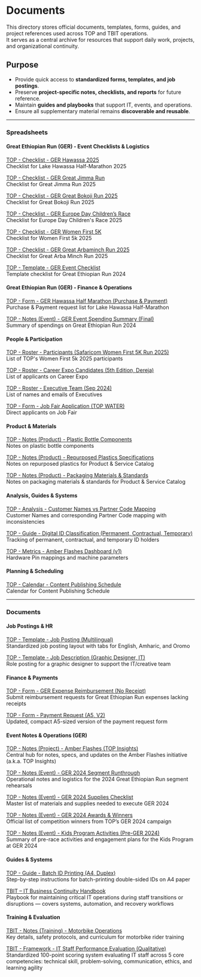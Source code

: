 # Documents

This directory stores official documents, templates, forms, guides, and project references used across TOP and TBIT operations.  
It serves as a central archive for resources that support daily work, projects, and organizational continuity.

## Purpose

- Provide quick access to **standardized forms, templates, and job postings**.  
- Preserve **project-specific notes, checklists, and reports** for future reference.  
- Maintain **guides and playbooks** that support IT, events, and operations.  
- Ensure all supplementary material remains **discoverable and reusable**.  

---

### Spreadsheets

#### Great Ethiopian Run (GER) - Event Checklists & Logistics

[TOP - Checklist - GER Hawassa 2025](https://docs.google.com/spreadsheets/d/1sWAC2T1jK8TX58AMauUad4KSGOK0Ub3dCKYrxCRjQ8c/edit?gid=0#gid=0)  
Checklist for Lake Hawassa Half-Marathon 2025  

[TOP - Checklist - GER Great Jimma Run](https://docs.google.com/spreadsheets/d/1dy-80GaCOe7RyXsFQ8qkyHLXcK4ZTBXQMEp5E_eVroQ/edit?gid=1700221240#gid=1700221240)  
Checklist for Great Jimma Run 2025  

[TOP - Checklist - GER Great Bokoji Run 2025](https://docs.google.com/spreadsheets/d/112OcYlOgmGcOgFPyQl5wEXeKJPI_mrwVeYgAHQ2ce_c/edit?gid=0#gid=0)  
Checklist for Great Bokoji Run 2025  

[TOP - Checklist - GER Europe Day Children’s Race](https://docs.google.com/spreadsheets/d/1TsZrsEhf2XZ5kDUHIvXUfgSrttgvmmvbGLSpYInoi70/edit?gid=0#gid=0)  
Checklist for Europe Day Children's Race 2025  

[TOP - Checklist - GER Women First 5K](https://docs.google.com/spreadsheets/d/1uZRcOZv5Z6GStRsK2JzViYFDWe4uwT97XMmHQUOvEN4/edit?gid=0#gid=0)  
Checklist for Women First 5k 2025  

[TOP - Checklist - GER Great Arbaminch Run 2025](https://docs.google.com/spreadsheets/d/1Ufg7nSaKMeLF4glHXfUTo5oQjE7rIFM4mrNaGYvE8oY/edit?gid=0#gid=0)  
Checklist for Great Arba Minch Run 2025  

[TOP - Template - GER Event Checklist](https://docs.google.com/spreadsheets/d/1oQnWi38zFXzDqMShi9OaBa3ZCxqPFl4trEi-IZTzthk/edit?gid=1358851428#gid=1358851428)  
Template checklist for Great Ethiopian Run 2024  

#### Great Ethiopian Run (GER) - Finance & Operations

[TOP - Form - GER Hawassa Half Marathon (Purchase & Payment)](https://docs.google.com/spreadsheets/d/1RIPC9PzO89R2XdgAYHbiHnOTd7v8LVPlRTVDiXeKIlI/edit?gid=0#gid=0)  
Purchase & Payment request list for Lake Hawassa Half-Marathon  

[TOP - Notes (Event) - GER Event Spending Summary (Final)](https://docs.google.com/spreadsheets/d/1Qxh1kpPuNQvVb28DImD5RPNj5EF8s-IC/edit?gid=1925649609#gid=1925649609)  
Summary of spendings on Great Ethiopian Run 2024  

#### People & Participation

[TOP - Roster - Participants (Safaricom Women First 5K Run 2025)](https://docs.google.com/spreadsheets/d/1uerS6glSEI5IHh2BAoGGsbPoiH-1rUqz-dfmZUnY4os/edit?gid=0#gid=0)  
List of TOP's Women First 5k 2025 participants  

[TOP - Roster - Career Expo Candidates (5th Edition, Dereja)](https://docs.google.com/spreadsheets/d/1sh1XUC2gly_rM24SfLzi655Y9tB7i77GllZ9XCFYcjg/edit?gid=762194497#gid=762194497)  
List of applicants on Career Expo  

[TOP - Roster - Executive Team (Sep 2024)](https://docs.google.com/spreadsheets/d/15SJ0pCXK7csVVco0vT7Gf33kgPelk73fT4WFAz4L9vI/edit?gid=563789746#gid=563789746)  
List of names and emails of Executives  

[TOP - Form - Job Fair Application (TOP WATER)](https://docs.google.com/spreadsheets/d/1rgl2Rc8VPdkhJhI8cqhov_tFqyH4FcHMx_x5aBgbTsk/edit?gid=1442678474#gid=1442678474)  
Direct applicants on Job Fair  

#### Product & Materials

[TOP - Notes (Product) - Plastic Bottle Components](https://docs.google.com/spreadsheets/d/1NGM77TXoi0TK09f4gK9VMVSStrHWioYJt93_SC64Hzw/edit?gid=0#gid=0)  
Notes on plastic bottle components  

[TOP - Notes (Product) - Repurposed Plastics Specifications](https://docs.google.com/spreadsheets/d/1YxdMz0y42dxbHBgOcsUrU5f8Q9ylluzJsa8sn1iR7nA/edit?gid=0#gid=0)  
Notes on repurposed plastics for Product & Service Catalog  

[TOP - Notes (Product) - Packaging Materials & Standards](https://docs.google.com/spreadsheets/d/1ZBYa-hPoPTaS77NwV20UbLWHKdE8H97A0pyQ6a7NnTM/edit?gid=0#gid=0)  
Notes on packaging materials & standards for Product & Service Catalog  

#### Analysis, Guides & Systems

[TOP - Analysis - Customer Names vs Partner Code Mapping](https://docs.google.com/spreadsheets/d/1eu4GpFPeURcZNJZoH7Zcjw1Rf6fNW5xhEEPX6AMm4yA/edit?gid=0#gid=0)  
Customer Names and corresponding Partner Code mapping with inconsistencies  

[TOP - Guide - Digital ID Classification (Permanent, Contractual, Temporary)](https://docs.google.com/spreadsheets/d/141MJs1ucwws4IqGHmrwyPhGAXbRlhDjESUAjttw857I/edit?gid=0#gid=0)  
Tracking of permanent, contractual, and temporary ID holders  

[TOP - Metrics - Amber Flashes Dashboard (v1)](https://docs.google.com/spreadsheets/d/1r3RG8tox6xWHcy4pqOZ-aqxLUQu17UjxIFGKM_HnB3Y/edit?gid=1694326969#gid=1694326969)  
Hardware Pin mappings and machine parameters  

#### Planning & Scheduling

[TOP - Calendar - Content Publishing Schedule](https://docs.google.com/spreadsheets/d/1NNCsjL4Txn6pDHKty018MhkdNSsFP72vScgN0McxTWk/edit?gid=0#gid=0)  
Calendar for Content Publishing Schedule  

---

### Documents

#### Job Postings & HR

[TOP - Template - Job Posting (Multilingual)](https://docs.google.com/document/d/1KbHC8F6SkakKERLoKzB6HEBkQTxNQbeKZ8tqDdDf4Og/edit?tab=t.ghylhupwen9f)  
Standardized job posting layout with tabs for English, Amharic, and Oromo  

[TOP - Template - Job Description (Graphic Designer, IT)](https://docs.google.com/document/d/1krkg5KRkFFwYm0f1WrJZqPBm7f5U153dUt1qbM5Cx4o/edit?tab=t.0)  
Role posting for a graphic designer to support the IT/creative team  

#### Finance & Payments

[TOP - Form - GER Expense Reimbursement (No Receipt)](https://docs.google.com/document/d/1k-qlx7ugRYLiSHSQfJrff4OH_M3dIUBbNWcjXpmexKE/edit?tab=t.0)  
Submit reimbursement requests for Great Ethiopian Run expenses lacking receipts  

[TOP - Form - Payment Request (A5, V2)](https://docs.google.com/document/d/1vsSb1TNYpTWH1meKLiaDMDtyIXOcNNOnyn-AiYbwrmE/edit?tab=t.0)  
Updated, compact A5-sized version of the payment request form  

#### Event Notes & Operations (GER)

[TOP - Notes (Project) - Amber Flashes (TOP Insights)](https://docs.google.com/document/d/1zKvZ-rkksTk2ry1vIeuhd7xowLTPTTbMAxKecpZoFSA/edit?tab=t.0)  
Central hub for notes, specs, and updates on the Amber Flashes initiative (a.k.a. TOP Insights)  

[TOP - Notes (Event) - GER 2024 Segment Runthrough](https://docs.google.com/document/d/1SZtD4nZ6IhJJzJjjrpLXOMOvXIhmJUH4azNVd2fboRE/edit?tab=t.0)  
Operational notes and logistics for the 2024 Great Ethiopian Run segment rehearsals  

[TOP - Notes (Event) - GER 2024 Supplies Checklist](https://docs.google.com/document/d/1VHO2veegeorLFcXWIOhJ_euUKgJo3hRParmxfXc5Kco/edit?tab=t.0)  
Master list of materials and supplies needed to execute GER 2024  

[TOP - Notes (Event) - GER 2024 Awards & Winners](https://docs.google.com/document/d/1plFU9uWudUoXb6tw2PokGi1YXeh1zgkM3G7EsTjud2k/edit?tab=t.0)  
Official list of competition winners from TOP’s GER 2024 campaign  

[TOP - Notes (Event) - Kids Program Activities (Pre-GER 2024)](https://docs.google.com/document/d/1J8TIIk4LxIXKWXiMZY6hdcrxhQxJxSWOAZ0oIdl8YmU/edit?tab=t.0)  
Summary of pre-race activities and engagement plans for the Kids Program at GER 2024  

#### Guides & Systems

[TOP - Guide - Batch ID Printing (A4, Duplex)](https://docs.google.com/document/d/1VvaKGrsmLYpzdGaS5DsClWYo-aRUQhMw7nK7wmg7rBY/edit?tab=t.0)  
Step-by-step instructions for batch-printing double-sided IDs on A4 paper  

[TBIT – IT Business Continuity Handbook](https://docs.google.com/document/d/1_hEis_xVPHiJS8Y0dfEQNExM6SObiQz1FUnA3c57JGM/edit?tab=t.gknsv4hxkm6h)  
Playbook for maintaining critical IT operations during staff transitions or disruptions — covers systems, automation, and recovery workflows  

#### Training & Evaluation

[TBIT - Notes (Training) - Motorbike Operations](https://docs.google.com/document/d/1jjiqLGYkjBNlwhjeR_r54-A8AVHDLpzpPGhTH98GRhc/edit?tab=t.0)  
Key details, safety protocols, and curriculum for motorbike rider training  

[TBIT - Framework - IT Staff Performance Evaluation (Qualitative)](https://docs.google.com/document/d/1JYdB3WYO7xijMQ_NdA2P3OuNW_3znxLGS7hZoMwYNJM/edit?tab=t.0)  
Standardized 100-point scoring system evaluating IT staff across 5 core competencies: technical skill, problem-solving, communication, ethics, and learning agility  
